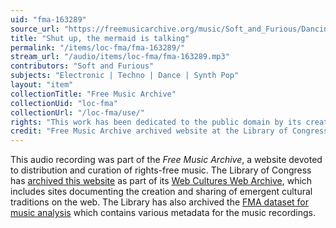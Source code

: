 ```yaml
---
uid: "fma-163289"
source_url: "https://freemusicarchive.org/music/Soft_and_Furious/Dancing_in_the_closet/Soft_and_Furious_-_Dancing_in_the_closet_-_08_Shut_up_the_mermaid_is_talking"
title: "Shut up, the mermaid is talking"
permalink: "/items/loc-fma/fma-163289/"
stream_url: "/audio/items/loc-fma/fma-163289.mp3"
contributors: "Soft and Furious"
subjects: "Electronic | Techno | Dance | Synth Pop"
layout: "item"
collectionTitle: "Free Music Archive"
collectionUid: "loc-fma"
collectionUrl: "/loc-fma/use/"
rights: "This work has been dedicated to the public domain by its creator, thus is free to use and reuse without restriction. You can copy, modify, distribute and perform the work, even for commercial purposes, all without asking permission. Attribution is recommended but not required."
credit: "Free Music Archive archived website at the Library of Congress, Web Archives Division."
---
```


This audio recording was part of the _Free Music Archive_, a website devoted to distribution and curation of rights-free music. The Library of Congress has [archived this website](https://www.loc.gov/item/lcwaN0026492/) as part of its [Web Cultures Web Archive](https://www.loc.gov/collections/web-cultures-web-archive/about-this-collection/), which includes sites documenting the creation and sharing of emergent cultural traditions on the web. The Library has also archived the [FMA dataset for music analysis](https://catalog.loc.gov/vwebv/search?searchCode=LCCN&searchArg=2018655052&searchType=1&permalink=y) which contains various metadata for the music recordings.